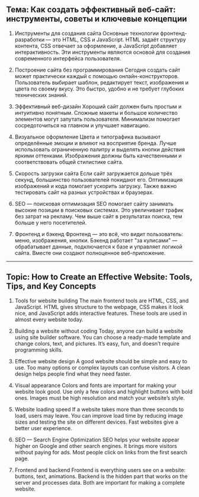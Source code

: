 ## Тема: Как создать эффективный веб-сайт: инструменты, советы и ключевые концепции
1. Инструменты для создания сайта
Основные технологии фронтенд-разработки — это HTML, CSS и JavaScript. HTML задаёт структуру контента, CSS отвечает за оформление, а JavaScript добавляет интерактивность. Эти инструменты являются основой для создания современного интерфейса пользователя.

2. Построение сайта без программирования
Сегодня создать сайт может практически каждый с помощью онлайн-конструкторов. Пользователь выбирает шаблон, редактирует текст, изображения и цвета по своему вкусу. Это быстро, удобно и не требует глубоких технических знаний.

3. Эффективный веб-дизайн
Хороший сайт должен быть простым и интуитивно понятным. Сложные макеты и большое количество элементов могут запутать пользователя. Минимализм помогает сосредоточиться на главном и улучшает навигацию.

4. Визуальное оформление
Цвета и типографика вызывают определённые эмоции и влияют на восприятие бренда. Лучше использовать ограниченную палитру и выделять кнопки действия яркими оттенками. Изображения должны быть качественными и соответствовать общей стилистике сайта.

5. Скорость загрузки сайта
Если сайт загружается дольше трёх секунд, большинство пользователей покидают его. Оптимизация изображений и кода помогает ускорить загрузку. Также важно тестировать сайт на разных устройствах и браузерах.

6. SEO — поисковая оптимизация
SEO помогает сайту занимать высокие позиции в поисковых системах. Это увеличивает трафик без затрат на рекламу. Чем выше сайт в результатах поиска, тем больше у него посетителей.

7. Фронтенд и бэкенд
Фронтенд — это всё, что видит пользователь: меню, изображения, кнопки. Бэкенд работает "за кулисами" — обрабатывает данные, подключается к базе и управляет логикой сайта. Вместе они создают полноценное веб-приложение.

<hr>

## Topic: How to Create an Effective Website: Tools, Tips, and Key Concepts
1. Tools for website building
The main frontend tools are HTML, CSS, and JavaScript. HTML gives structure to the webpage, CSS makes it look nice, and JavaScript adds interactive features. These tools are used in almost every website today.

2. Building a website without coding
Today, anyone can build a website using site builder software. You can choose a ready-made template and change colors, text, and pictures. It’s easy, fun, and doesn’t require programming skills.

3. Effective website design
A good website should be simple and easy to use. Too many options or complex layouts can confuse visitors. A clean design helps people find what they need faster.

4. Visual appearance
Colors and fonts are important for making your website look good. Use only a few colors and highlight buttons with bold ones. Images must be high resolution and match your website’s style.

5. Website loading speed
If a website takes more than three seconds to load, users may leave. You can improve load time by reducing image sizes and testing the site on different devices. Fast websites give a better user experience.

6. SEO — Search Engine Optimization
SEO helps your website appear higher on Google and other search engines. It brings more visitors without paying for ads. Most people click on links from the first search page.

7. Frontend and backend
Frontend is everything users see on a website: buttons, text, animations. Backend is the hidden part that works on the server and processes data. Both are important for making a complete website.
